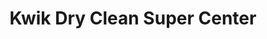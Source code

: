 ---
title: "Kwik Dry Clean Super Center"
url: /centennial/kwik-dry-clean-super-center/
shop: laundry
---